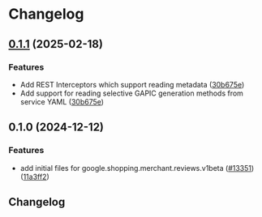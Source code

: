 # Changelog

## [0.1.1](https://github.com/googleapis/google-cloud-python/compare/google-shopping-merchant-reviews-v0.1.0...google-shopping-merchant-reviews-v0.1.1) (2025-02-18)


### Features

* Add REST Interceptors which support reading metadata ([30b675e](https://github.com/googleapis/google-cloud-python/commit/30b675e7e9eaee87f9e7bdf4dc910b01f6a3044f))
* Add support for reading selective GAPIC generation methods from service YAML ([30b675e](https://github.com/googleapis/google-cloud-python/commit/30b675e7e9eaee87f9e7bdf4dc910b01f6a3044f))

## 0.1.0 (2024-12-12)


### Features

* add initial files for google.shopping.merchant.reviews.v1beta ([#13351](https://github.com/googleapis/google-cloud-python/issues/13351)) ([11a3ff2](https://github.com/googleapis/google-cloud-python/commit/11a3ff2f0669f06e385c63b57c6b1562b6c36da0))

## Changelog
